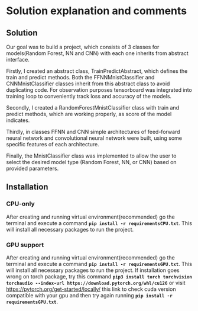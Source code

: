 # Solution explanation and comments

## Solution
Our goal was to build a project, which consists of 3 classes for models(Random Forest, NN and CNN) with each one inherits from abstract interface. 

Firstly, I created an abstract class, TrainPredictAbstract, which defines the train and predict methods. Both the FFNNMnistClassifier and CNNMnistClassifier classes inherit from this abstract class to avoid duplicating code. For observation purposes tensorboard was integrated into training loop to conveniently track loss and accuracy of the models.

Secondly, I created a RandomForestMnistClassifier class with train and predict methods, which are working properly, as score of the model indicates.

Thirdly, in classes FFNN and CNN simple architectures of feed-forward neural network and convolutional neural network were built, using some specific features of each architecture. 

Finally, the MnistClassifier class was implemented to allow the user to select the desired model type (Random Forest, NN, or CNN) based on provided parameters.

## Installation  

### CPU-only
After creating and running virtual environment(recommended) go the terminal and execute a command **`pip install -r requirementsCPU.txt`**. This will install all necessary packages to run the project.

### GPU support
After creating and running virtual environment(recommended) go the terminal and execute a command **`pip install -r requirementsGPU.txt`**. This will install all necessary packages to run the project. If installation goes wrong on torch package, try this command **`pip3 install torch torchvision torchaudio --index-url https://download.pytorch.org/whl/cu126`** or visit https://pytorch.org/get-started/locally/ this link to check cuda version compatible with your gpu and then try again running **`pip install -r requirementsGPU.txt`**.
